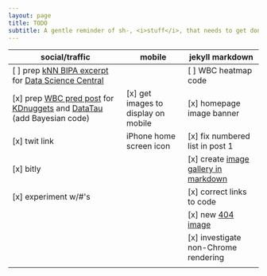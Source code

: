 ```yaml
---
layout: page
title: TODO
subtitle: A gentle reminder of sh-, <i>stuff</i>, that needs to get done
---
```



|social/traffic|mobile|jekyll markdown|
|----|-----|----------|
|[ ] prep [kNN BIPA excerpt](/2016-08-01-six-pack-project-netherlands#loc--de-3-hornes-naughty-boy) for [Data Science Central][DSC]||[ ] WBC heatmap code|
|[x] prep [WBC pred post]( /2016-05-01-wbc-omg) for [KDnuggets][KD] and [DataTau][DT] (add Bayesian code)|[x] get images to display on mobile|[x] homepage image banner|
|[x] twit link|iPhone home screen icon|[x] fix numbered list in post 1|
|[x] bitly||[x] create <a href="http://stackoverflow.com/questions/29036378/jekyll-dealing-with-images-in-markdown" target="_blank">image gallery in markdown|
|[x] experiment w/#'s||[x] correct links to code|
|||[x] new <a href="https://commons.m.wikimedia.org/w/index.php?search=Empty+beer#/media/File%3AONE_EXAMPLE_OF_WALL_CONSTRUCTION_IN_EXPERIMENTAL_HOUSING_USING_EMPTY_STEEL_BEER_AND_SOFT_DRINK_CANS_NEAR_TAOS%2C_NEW..._-_NARA_-_556630.tif" target="_blank">404 image</a>|
|||[x] investigate non-Chrome rendering|
||||


[KD]: http://www.kdnuggets.com/
[DT]: http://www.datatau.com/
[DSC]: http://www.datasciencecentral.com/
